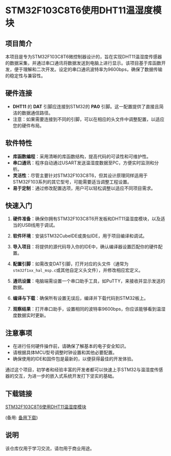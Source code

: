 # STM32F103C8T6使用DHT11温湿度模块

## 项目简介

本项目是专为STM32F103C8T6微控制器设计的，旨在实现DHT11温湿度传感器的数据采集，并通过串口通讯将数据发送到电脑上进行显示。该项目基于库函数开发，便于理解和二次开发。设定的串口通讯波特率为9600bps，确保了数据传输的稳定性与兼容性。

## 硬件连接

- **DHT11** 的 **DAT** 引脚应连接到STM32的 **PA0** 引脚。这一配置提供了直接且简洁的数据通信路径。
- 注意：如果需要连接到不同的引脚，可以在相应的头文件中调整配置，以适应您的硬件布局。

## 软件特性

- **库函数编程**：采用清晰的库函数结构，提高代码的可读性和可维护性。
- **串口通讯**：程序自动通过USART发送温湿度数据至PC，方便实时监测和分析。
- **灵活性**：尽管主要针对STM32F103C8T6，但其设计原理同样适用于STM32F103系列的其它型号，可能需要适当调整工程设置。
- **易于定制**：通过修改配置选项，用户可以轻松调整以适应不同项目需求。

## 快速入门

1. **硬件准备**：确保你拥有STM32F103C8T6开发板和DHT11温湿度模块，以及适当的USB线用于调试。
   
2. **软件环境**：安装STM32CubeIDE或类似IDE，用于项目编译和调试。

3. **导入项目**：将提供的源代码导入你的IDE中，确认编译器设置匹配你的硬件配置。

4. **配置引脚**：如需改变DAT引脚，打开对应的头文件（通常为`stm32f1xx_hal_msp.c`或其他自定义头文件），并修改相应宏定义。

5. **通讯设置**：电脑端需设置一个串口助手工具，如PuTTY，来接收并显示发送的数据。

6. **编译与下载**：确保所有设置无误后，编译并下载代码到STM32板上。

7. **观察结果**：打开串口助手，设置相同的波特率9600bps，你应该能够看到温湿度数据实时更新。

## 注意事项

- 在进行任何硬件操作前，请确保了解基本的电子安全知识。
- 请根据具体MCU型号调整时钟设置和其他必要配置。
- 确保使用的IDE和固件包是最新的，以便获得最佳的开发体验。

通过这个项目，初学者和经验丰富的开发者都可以快速上手STM32与温湿度传感器的交互，为进一步的嵌入式系统开发打下坚实的基础。

## 下载链接
[STM32F103C8T6使用DHT11温湿度模块](https://pan.quark.cn/s/ac27ca0d8e80) 

(备用: [备用下载](https://pan.baidu.com/s/1pH4KVjfJ3DR9qBb787TJlg?pwd=1234))

## 说明

该仓库仅用于学习交流，请勿用于商业用途。
